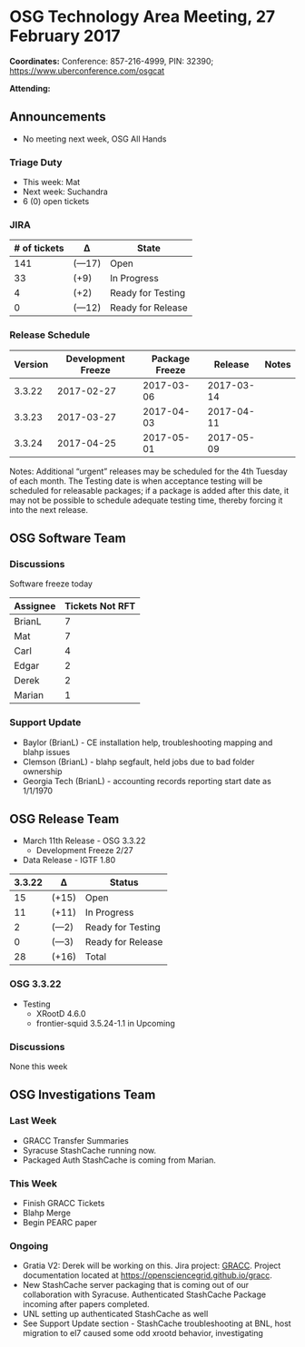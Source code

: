 # OSG Technology Area Meeting, 27 February 2017

**Coordinates:** Conference: 857-216-4999, PIN: 32390; <https://www.uberconference.com/osgcat>  

**Attending:**   


## Announcements

-   No meeting next week, OSG All Hands


### Triage Duty

-   This week: Mat
-   Next week: Suchandra
-   6 (0) open tickets


### JIRA

| # of tickets | &Delta;      | State             |
|------------ |------------ |----------------- |
| 141          | (&#x2014;17) | Open              |
| 33           | (+9)         | In Progress       |
| 4            | (+2)         | Ready for Testing |
| 0            | (&#x2014;12) | Ready for Release |


### Release Schedule

| Version | Development Freeze | Package Freeze | Release    | Notes |
|------- |------------------ |-------------- |---------- |----- |
| 3.3.22  | 2017-02-27         | 2017-03-06     | 2017-03-14 |       |
| 3.3.23  | 2017-03-27         | 2017-04-03     | 2017-04-11 |       |
| 3.3.24  | 2017-04-25         | 2017-05-01     | 2017-05-09 |       |

Notes: Additional “urgent” releases may be scheduled for the 4th Tuesday of each month. The Testing date is when acceptance testing will be scheduled for releasable packages; if a package is added after this date, it may not be possible to schedule adequate testing time, thereby forcing it into the next release.  


## OSG Software Team


### Discussions

Software freeze today  

| Assignee | Tickets Not RFT |
|-------- |--------------- |
| BrianL   | 7               |
| Mat      | 7               |
| Carl     | 4               |
| Edgar    | 2               |
| Derek    | 2               |
| Marian   | 1               |


### Support Update

-   Baylor (BrianL) - CE installation help, troubleshooting mapping and blahp issues
-   Clemson (BrianL) - blahp segfault, held jobs due to bad folder ownership
-   Georgia Tech (BrianL) - accounting records reporting start date as 1/1/1970


## OSG Release Team

-   March 11th Release - OSG 3.3.22  
    -   Development Freeze 2/27
-   Data Release - IGTF 1.80

| 3.3.22 | &Delta;     | Status            |
|------ |----------- |----------------- |
| 15     | (+15)       | Open              |
| 11     | (+11)       | In Progress       |
| 2      | (&#x2014;2) | Ready for Testing |
| 0      | (&#x2014;3) | Ready for Release |
| 28     | (+16)       | Total             |


### OSG 3.3.22

-   Testing  
    -   XRootD 4.6.0
    -   frontier-squid 3.5.24-1.1 in Upcoming


### Discussions

None this week  


## OSG Investigations Team


### Last Week

-   GRACC Transfer Summaries
-   Syracuse StashCache running now.
-   Packaged Auth StashCache is coming from Marian.


### This Week

-   Finish GRACC Tickets
-   Blahp Merge
-   Begin PEARC paper


### Ongoing

-   Gratia V2: Derek will be working on this.  Jira project: [GRACC](https://jira.opensciencegrid.org/browse/GRACC/).  Project documentation located at <https://opensciencegrid.github.io/gracc>.
-   New StashCache server packaging that is coming out of our collaboration with Syracuse. Authenticated StashCache Package incoming after papers completed.
-   UNL setting up authenticated StashCache as well
-   See Support Update section - StashCache troubleshooting at BNL, host migration to el7 caused some odd xrootd behavior, investigating
